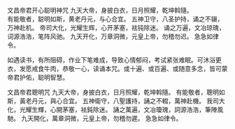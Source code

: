 文昌帝君开心聪明神咒
九天大帝，身披白衣，日月照耀，乾坤斡隨。  
有能敬者，聪明如斯，黄老丹元，与心合宜。
五神卫守，八圣护持，诵之不辍，万神赴机。
帝司大化，光耀生辉，心开茅塞，袪钝除迷。
诵之万遍，文冶琼瑰，词源浩浩，笔阵风驰。
九天开化，万章洞微，元皇上帝，勿稽勿迟。
急急如律令。

如遇读书，有所阻碍，作业下笔难成，导致心情郁闷，考试紧张难眠。可沐浴更衣，发愿戒食牛肉，恭敬一心，读诵本咒。或十遍、或百遍、或随意多念，皆可蒙帝君护佑，聪明智慧。

文昌帝君聰明咒
九天大帝，身披白衣，日月照耀，乾坤斡隨。
有能敬者，聰明如斯，黃老丹元，與心合宜。
五神衛守，八聖護持，誦之不輟，萬神赴機。
我司大化，光耀生輝，心開茅塞，袪鈍除迷。
誦之萬遍，文冶瓊瑰，詞源浩浩，筆陣風馳。
九天開化，萬章洞微，元皇上帝，勿稽勿遲。
急急如律令。
